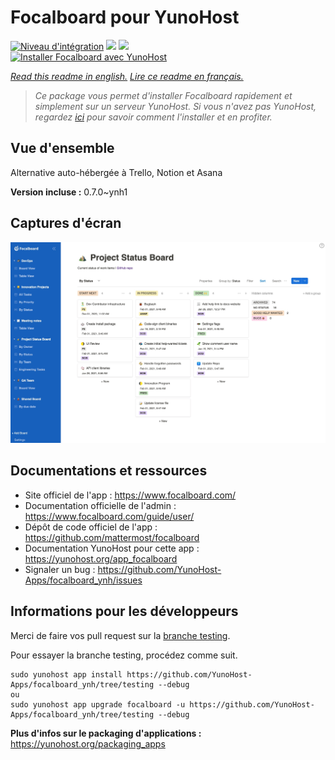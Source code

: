 # Focalboard pour YunoHost

[![Niveau d'intégration](https://dash.yunohost.org/integration/focalboard.svg)](https://dash.yunohost.org/appci/app/focalboard) ![](https://ci-apps.yunohost.org/ci/badges/focalboard.status.svg) ![](https://ci-apps.yunohost.org/ci/badges/focalboard.maintain.svg)  
[![Installer Focalboard avec YunoHost](https://install-app.yunohost.org/install-with-yunohost.svg)](https://install-app.yunohost.org/?app=focalboard)

*[Read this readme in english.](./README.md)*
*[Lire ce readme en français.](./README_fr.md)*

> *Ce package vous permet d'installer Focalboard rapidement et simplement sur un serveur YunoHost.
Si vous n'avez pas YunoHost, regardez [ici](https://yunohost.org/#/install) pour savoir comment l'installer et en profiter.*

## Vue d'ensemble

Alternative auto-hébergée à Trello, Notion et Asana

**Version incluse :** 0.7.0~ynh1



## Captures d'écran

![](./doc/screenshots/screenshot.jpg)

## Documentations et ressources

* Site officiel de l'app : https://www.focalboard.com/
* Documentation officielle de l'admin : https://www.focalboard.com/guide/user/
* Dépôt de code officiel de l'app : https://github.com/mattermost/focalboard
* Documentation YunoHost pour cette app : https://yunohost.org/app_focalboard
* Signaler un bug : https://github.com/YunoHost-Apps/focalboard_ynh/issues

## Informations pour les développeurs

Merci de faire vos pull request sur la [branche testing](https://github.com/YunoHost-Apps/focalboard_ynh/tree/testing).

Pour essayer la branche testing, procédez comme suit.
```
sudo yunohost app install https://github.com/YunoHost-Apps/focalboard_ynh/tree/testing --debug
ou
sudo yunohost app upgrade focalboard -u https://github.com/YunoHost-Apps/focalboard_ynh/tree/testing --debug
```

**Plus d'infos sur le packaging d'applications :** https://yunohost.org/packaging_apps